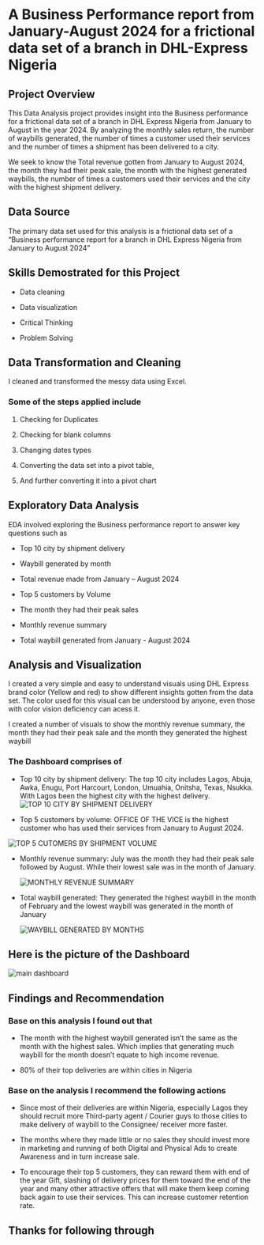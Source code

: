 #  A Business Performance report from January-August 2024 for a frictional data set of a branch in DHL-Express Nigeria

## Project Overview
This Data Analysis project provides insight into the Business performance for a frictional data set of a branch in DHL Express Nigeria from January to August in the year 2024. By analyzing the monthly sales return, the number of waybills generated, the number of times a customer used their services and the number of times a shipment has been delivered to a city.

We seek to know the Total revenue gotten from January to August 2024, the month they had their peak sale, the month with the highest generated waybills, the number of times a customers used their services and the city with the highest shipment delivery.

## Data Source
The primary data set used for this analysis is a frictional data set of a “Business performance report for a branch in DHL Express Nigeria from January to August 2024”

## Skills Demostrated for this Project
-	 Data cleaning
  
-	Data visualization
  
-	Critical Thinking
  
-	Problem Solving

## Data Transformation and Cleaning
I cleaned and transformed the messy data using Excel.

### Some of the steps applied include

1)	Checking for Duplicates
   
2)	Checking for blank columns
   
3)	Changing dates types
  
4)	Converting the data set into a pivot table,

5)	And further converting it into a pivot chart

## Exploratory Data Analysis
EDA involved exploring the Business performance report to answer key questions such as

- Top 10 city by shipment delivery
  
- Waybill generated by month

- Total revenue made from January – August 2024

- Top 5 customers by Volume

- The month they had their peak sales
  
- Monthly revenue summary

- Total waybill generated from January - August 2024 


## Analysis and Visualization

I created a very simple and easy to understand visuals using DHL Express brand color (Yellow and red) to show different insights gotten from the data set. The color used for this visual can be understood by anyone, even those with color vision deficiency can acess it.

I created a number of visuals to show the monthly revenue summary, the month they had their peak sale and the month they generated the highest waybill


### The Dashboard comprises of

- Top 10 city by shipment delivery: The top 10 city includes Lagos, Abuja, Awka, Enugu, Port Harcourt, London, Umuahia, Onitsha, Texas, Nsukka. With Lagos been the highest city with the highest delivery.
  ![TOP 10  CITY BY SHIPMENT DELIVERY](https://github.com/user-attachments/assets/3420ea4c-184c-416a-8163-88f0ff6a43c1)


- Top 5 customers by volume: OFFICE OF THE VICE is the highest customer who has used their services from January to August 2024.

![TOP 5 CUTOMERS BY SHIPMENT VOLUME](https://github.com/user-attachments/assets/1963162c-423d-46d2-b29f-faf47db5de14)

- Monthly revenue summary: July was the month they had their peak sale followed by August. While their lowest sale was in the month of January.

  ![MONTHLY REVENUE SUMMARY](https://github.com/user-attachments/assets/06fae6e5-1852-434c-b253-2171ed2758fe)

- Total waybill generated: They generated the highest waybill in the month of February and the lowest waybill was generated in the month of January

  ![WAYBILL GENERATED BY MONTHS](https://github.com/user-attachments/assets/aa05c6db-5de3-49e9-a4e7-7092d1b46ec4)

## Here is the picture of the Dashboard
![main dashboard](https://github.com/user-attachments/assets/f96e16c5-966c-4edc-ba31-90599f47942e)


## Findings and Recommendation

### Base on this analysis I found out that 
-	The month with the highest waybill generated isn’t the same as the month with the highest sales. Which implies that generating much waybill for the month doesn’t equate to high income revenue.

-	80% of their top deliveries are within cities in Nigeria

 ### Base on the analysis I recommend the following actions
-	Since most of their deliveries are within Nigeria, especially Lagos they should recruit more Third-party agent / Courier guys to those cities to make delivery of waybill to the Consignee/ receiver more faster.
  
-	The months where they made little or no sales they should invest more in marketing and running of both Digital and Physical Ads to create Awareness and in turn increase sale.
   
-	To encourage their top 5 customers, they can reward them with end of the year Gift, slashing of delivery prices for them toward the end of the year and many other attractive offers that will make them keep coming back again to use their services. This can increase customer retention rate.

## Thanks for following through





